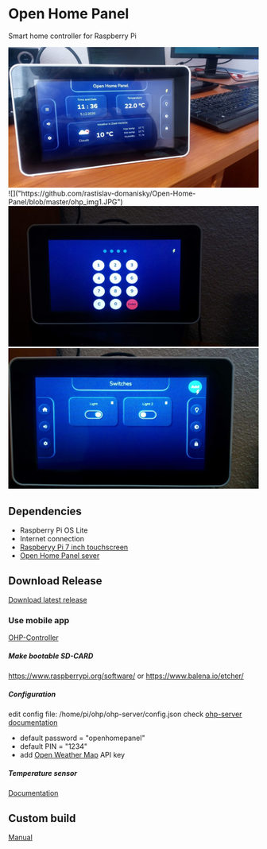 # Open Home Panel

Smart home controller for Raspberry Pi

<img src="https://github.com/rastislav-domanisky/Open-Home-Panel/blob/master/ohp_img1.JPG" alt="Image1" />
![]("https://github.com/rastislav-domanisky/Open-Home-Panel/blob/master/ohp_img1.JPG")

<img src="https://github.com/rastislav-domanisky/Open-Home-Panel/blob/master/ohp_img2.JPG" alt="Image2" />

<img src="https://github.com/rastislav-domanisky/Open-Home-Panel/blob/master/ohp_img3.JPG" alt="Image3" />


## Dependencies

* Raspberry Pi OS Lite
* Internet connection
* [Raspberyy Pi 7 inch touchscreen](https://www.raspberrypi.org/products/raspberry-pi-touch-display/?resellerType=home)
* [Open Home Panel sever](https://github.com/rastislav-domanisky/Open-Home-Panel/releases/download/v1/ohp_img2.JPG)

## Download Release
[Download latest release](https://github.com/rastislav-domanisky/Open-Home-Panel/releases/tag/v1)

### Use mobile app
[OHP-Controller](https://github.com/rastislav-domanisky/OHP-Controller)

##### Make bootable SD-CARD
https://www.raspberrypi.org/software/
or
https://www.balena.io/etcher/

##### Configuration

edit config file: /home/pi/ohp/ohp-server/config.json
check [ohp-server documentation](https://github.com/rastislav-domanisky/ohp-server)
* default password = "openhomepanel"
* default PIN = "1234"
* add [Open Weather Map](https://openweathermap.org/1) API key

##### Temperature sensor
[Documentation](https://pypi.org/project/w1thermsensor/)

## Custom build
[Manual](https://github.com/rastislav-domanisky/Open-Home-Panel/blob/master/build_manual.md)
